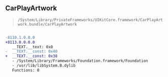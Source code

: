 ## CarPlayArtwork

> `/System/Library/PrivateFrameworks/UIKitCore.framework/CarPlayArtwork.bundle/CarPlayArtwork`

```diff

-8110.1.0.0.0
+8113.0.0.0.0
   __TEXT.__text: 0x0
-  __TEXT.__const: 0x40
+  __TEXT.__const: 0x38
   - /System/Library/Frameworks/Foundation.framework/Foundation
   - /usr/lib/libSystem.B.dylib
   Functions: 0

```
